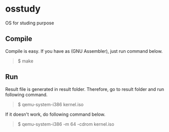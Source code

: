 # osstudy
OS for studing purpose

## Compile
Compile is easy. If you have as (GNU Assembler), just run command below.
> $ make

## Run
Result file is generated in result folder. Therefore, go to result folder and 
run following command.
> $ qemu-system-i386 kernel.iso

If it doesn't work, do following command below.
> $ qemu-system-i386 -m 64 -cdrom kernel.iso
